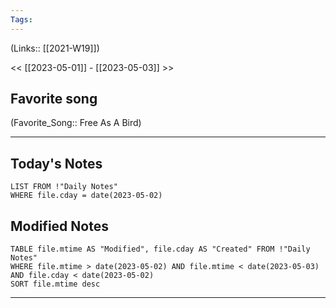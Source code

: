 ```yaml
---
Tags:
---
```

(Links:: [[2021-W19]])

<< [[2023-05-01]] - [[2023-05-03]] >>
## Favorite song
(Favorite_Song:: Free As A Bird)

___
## Today's Notes
```dataview
LIST FROM !"Daily Notes"
WHERE file.cday = date(2023-05-02)
```
## Modified Notes
```dataview
TABLE file.mtime AS "Modified", file.cday AS "Created" FROM !"Daily Notes" 
WHERE file.mtime > date(2023-05-02) AND file.mtime < date(2023-05-03) AND file.cday < date(2023-05-02)
SORT file.mtime desc
```
___
